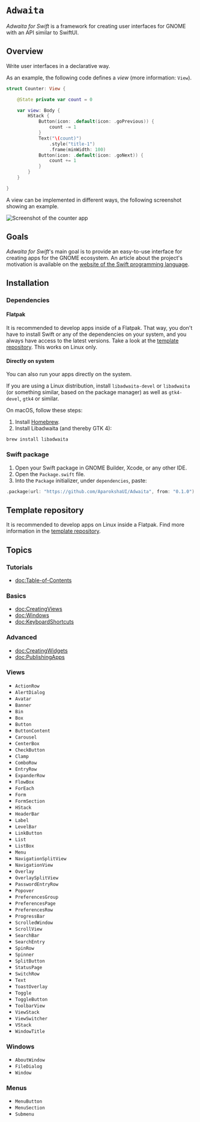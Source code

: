 # ``Adwaita``

_Adwaita for Swift_ is a framework for creating user interfaces for GNOME with an API similar to SwiftUI.

## Overview

Write user interfaces in a declarative way.

As an example, the following code defines a _view_ (more information: ``View``).

```swift
struct Counter: View {

    @State private var count = 0

    var view: Body {
        HStack {
            Button(icon: .default(icon: .goPrevious)) {
                count -= 1
            }
            Text("\(count)")
                .style("title-1")
                .frame(minWidth: 100)
            Button(icon: .default(icon: .goNext)) {
                count += 1
            }
        }
    }

}
```

A view can be implemented in different ways, the following screenshot showing an example.

![Screenshot of the counter app](Counter.png)

## Goals

_Adwaita for Swift_'s main goal is to provide an easy-to-use interface for creating apps for the GNOME ecosystem.
An article about the project's motivation is available on the [website of the Swift programming language](https://www.swift.org/blog/adwaita-swift/).

## Installation

### Dependencies

#### Flatpak

It is recommended to develop apps inside of a Flatpak.
That way, you don't have to install Swift or any of the dependencies on your system, and you always have access to the latest versions.
Take a look at the [template repository](https://github.com/AparokshaUI/AdwaitaTemplate).
This works on Linux only.

#### Directly on system

You can also run your apps directly on the system.

If you are using a Linux distribution, install `libadwaita-devel` or `libadwaita` (or something similar, based on the package manager) as well as `gtk4-devel`, `gtk4` or similar.

On macOS, follow these steps:
1. Install [Homebrew](https://brew.sh).
2. Install Libadwaita (and thereby GTK 4):
```
brew install libadwaita
```

### Swift package
1. Open your Swift package in GNOME Builder, Xcode, or any other IDE.
2. Open the `Package.swift` file.
3. Into the `Package` initializer, under `dependencies`, paste:
```swift
.package(url: "https://github.com/AparokshaUI/Adwaita", from: "0.1.0")   
```

## Template repository

It is recommended to develop apps on Linux inside a Flatpak.
Find more information in the [template repository](https://github.com/AparokshaUI/AdwaitaTemplate).

## Topics

### Tutorials

- <doc:Table-of-Contents>

### Basics

- <doc:CreatingViews>
- <doc:Windows>
- <doc:KeyboardShortcuts>

### Advanced

- <doc:CreatingWidgets>
- <doc:PublishingApps>

### Views

- ``ActionRow``
- ``AlertDialog``
- ``Avatar``
- ``Banner``
- ``Bin``
- ``Box``
- ``Button``
- ``ButtonContent``
- ``Carousel``
- ``CenterBox``
- ``CheckButton``
- ``Clamp``
- ``ComboRow``
- ``EntryRow``
- ``ExpanderRow``
- ``FlowBox``
- ``ForEach``
- ``Form``
- ``FormSection``
- ``HStack``
- ``HeaderBar``
- ``Label``
- ``LevelBar``
- ``LinkButton``
- ``List``
- ``ListBox``
- ``Menu``
- ``NavigationSplitView``
- ``NavigationView``
- ``Overlay``
- ``OverlaySplitView``
- ``PasswordEntryRow``
- ``Popover``
- ``PreferencesGroup``
- ``PreferencesPage``
- ``PreferencesRow``
- ``ProgressBar``
- ``ScrolledWindow``
- ``ScrollView``
- ``SearchBar``
- ``SearchEntry``
- ``SpinRow``
- ``Spinner``
- ``SplitButton``
- ``StatusPage``
- ``SwitchRow``
- ``Text``
- ``ToastOverlay``
- ``Toggle``
- ``ToggleButton``
- ``ToolbarView``
- ``ViewStack``
- ``ViewSwitcher``
- ``VStack``
- ``WindowTitle``

### Windows

- ``AboutWindow``
- ``FileDialog``
- ``Window``

### Menus

- ``MenuButton``
- ``MenuSection``
- ``Submenu``
